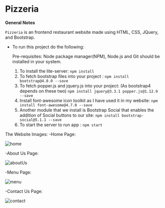 # Pizzeria

**General Notes**

`Pizzeria` is an frontend restaurant website made using HTML, CSS, JQuery, and Bootstrap.

- To run this project do the following:

    Pre-requisites: Node package manager(NPM), Node.js and Git should be installed in your system.
    1. To install the lite-server:
       `npm install`
    2. To fetch bootstrap files into your project :
        `npm install bootstrap@4.0.0 --save`
    3. To fetch popper.js and jquery.js into your project: (As bootstrap4 depends on these two)
        `npm install jquery@3.3.1 popper.js@1.12.9 --save`
    4. Install font-awesome icon toolkit as I have used it in my website: 
        `npm install font-awesome@4.7.0 --save`
    5. Another module that we install is Bootstrap Social that enables the addition of Social buttons to 
       our site:
        `npm install bootstrap-social@5.1.1 --save`
    6. To start the server to run app :
        `npm start`
        
 The Website Images: 
    -Home Page:
    
   ![home](https://user-images.githubusercontent.com/93663329/194844842-4d84326a-0e98-4036-b3eb-4372b2c17cb2.png)
    
    
    
   -About Us Page: 
    
  ![aboutUs](https://user-images.githubusercontent.com/93663329/194844894-8236aebc-559a-43e3-96f7-624e11085de7.png)

    
    
   -Menu Page:
    
    
   ![menu](https://user-images.githubusercontent.com/93663329/194845146-d8539cf4-b971-4742-ae7f-2fe034995d2d.png)

   

    
   -Contact Us Page: 
     
     
   ![contact](https://user-images.githubusercontent.com/93663329/194845185-4ae43941-2109-4de6-a1f6-fa7ea6d81f52.png)


     

    
